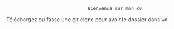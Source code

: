                                   Bienvenue sur mon cv

Téléchargez ou fasse une git clone pour avoir le dossier dans vo